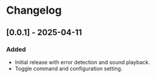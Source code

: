 # Changelog

## [0.0.1] - 2025-04-11
### Added
- Initial release with error detection and sound playback.
- Toggle command and configuration setting.